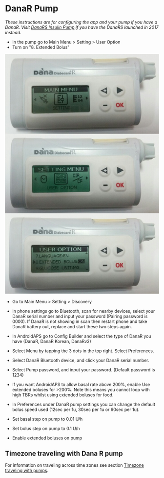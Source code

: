 # DanaR Pump

_These instructions are for configuring the app and your pump if you have a DanaR.  Visit [DanaRS Insulin Pump](./DanaRS-Insulin-Pump) if you have the DanaRS launched in 2017 instead._

* In the pump go to Main Menu > Setting > User Option
* Turn on "8. Extended Bolus"

![DanaR pump](../images/danar1.png)

* Go to Main Menu > Setting > Discovery
* In phone settings go to Bluetooth, scan for nearby devices, select your DanaR serial number and input your password (Pairing password is  0000).  If DanaR is not showing in scan then restart phone and take DanaR battery out, replace and start these two steps again.

* In AndroidAPS go to Config Builder and select the type of DanaR you have (DanaR, DanaR Korean, DanaRv2)
* Select Menu by tapping the 3 dots in the top right. Select Preferences.
* Select DanaR Bluetooth device, and click your DanaR serial number.
* Select Pump password, and input your password. (Default password is 1234)
* If you want AndroidAPS to allow basal rate above 200%, enable Use extended boluses for >200%. Note this means you cannot loop with high TBRs whilst using extended boluses for food.
* In Preferences under DanaR pump settings you can change the default bolus speed used (12sec per 1u, 30sec per 1u or 60sec per 1u).
* Set basal step on pump to 0.01 U/h
* Set bolus step on pump to 0.1 U/h
* Enable extended boluses on pump

## Timezone traveling with Dana R pump

For information on traveling across time zones see section [Timezone traveling with pumps](Timezone-traveling-danarv2-danars).
